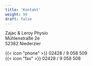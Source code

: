 ```yaml
---
title: 'Kontakt'
weight: 90
draft: false
---
```


Zajac & Leroy Physio\
Mühlenstraße 2e\
52382 Niederzier

{{< icon "phone" >}} 02428 / 9 058 509\
{{< icon "fax" >}} 02428 / 9 058 508
